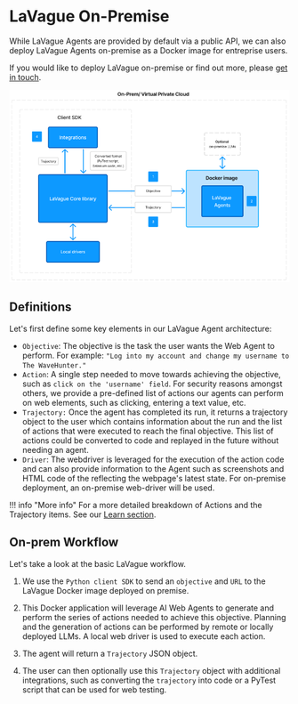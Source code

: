 # LaVague On-Premise

While LaVague Agents are provided by default via a public API, we can also deploy LaVague Agents on-premise as a Docker image for entreprise users.

If you would like to deploy LaVague on-premise or find out more, please [get in touch](https://www.lavague.ai/contact).

![LaVague Workflow](https://raw.githubusercontent.com/lavague-ai/LaVague/drafting-some-docs/docs/assets/architecture-on-prem.png)

## Definitions

Let's first define some key elements in our LaVague Agent architecture:

- `Objective`: The objective is the task the user wants the Web Agent to perform. For example: `"Log into my account and change my username to The WaveHunter."`
- `Action`: A single step needed to move towards achieving the objective, such as `click on the 'username' field`. For security reasons amongst others, we provide a pre-defined list of actions our agents can perform on web elements, such as clicking, entering a text value, etc.
- `Trajectory:` Once the agent has completed its run, it returns a trajectory object to the user which contains information about the run and the list of actions that were executed to reach the final objective. This list of actions could be converted to code and replayed in the future without needing an agent.
- `Driver`: The webdriver is leveraged for the execution of the action code and can also provide information to the Agent such as screenshots and HTML code of the reflecting the webpage's latest state. For on-premise deployment, an on-premise web-driver will be used.

!!! info "More info"
    For a more detailed breakdown of Actions and the Trajectory items. See our [Learn section]().

## On-prem Workflow

Let's take a look at the basic LaVague workflow.

1. We use the `Python client SDK` to send an `objective` and `URL` to the LaVague Docker image deployed on premise. 

2. This Docker application will leverage AI Web Agents to generate and perform the series of actions needed to achieve this objective. Planning and the generation of actions can be performed by remote or locally deployed LLMs. A local web driver is used to execute each action.

3. The agent will return a `Trajectory` JSON object.

4. The user can then optionally use this `Trajectory` object with additional integrations, such as converting the `trajectory` into code or a PyTest script that can be used for web testing.